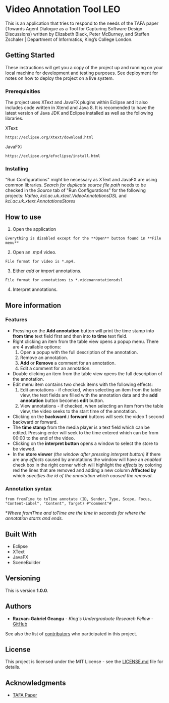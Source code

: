 # Video Annotation Tool LEO

This is an application that tries to respond to the needs of the TAFA paper (Towards Agent Dialogue as a Tool for Capturing Software Design Discussions) written by Elizabeth Black, Peter McBurney, and Steffen Zschaler | Department of Informatics, King’s College London.

## Getting Started

These instructions will get you a copy of the project up and running on your local machine for development and testing purposes. See deployment for notes on how to deploy the project on a live system.

### Prerequisities

The project uses XText and JavaFX plugins within Eclipse and it also includes code written in Xtend and Java 8. It is recomended to have the latest version of Java JDK and Eclipse installed as well as the following libraries.

XText:
```
https://eclipse.org/Xtext/download.html
```

JavaFX:
```
https://eclipse.org/efxclipse/install.html
```

### Installing

"Run Configurations" might be necessary as XText and JavaFX are using common libraries. *Search for duplicate source file path* needs to be checked in the *Source* tab of "Run Configurations" for the following projects: *Vatleo*, *kcl.ac.uk.xtext.VideoAnnotationsDSL* and *kcl.ac.uk.xtext.AnnotationsStores*

## How to use
1. Open the application
```
Everything is disabled except for the **Open** button found in **File menu**
```
2. Open an *.mp4* video.
```
File format for video is *.mp4.
```
3. Either *add* or *import* annotations.
```
File format for annotations is *.videoannotationsdsl
```
4. Interpret annotations.

## More information
### Features
* Pressing on the **Add annotation** button will print the time stamp into **from time** text field first and then into **to time** text field.
* Right clicking an item from the table view opens a popup menu. There are 4 available options:
    1. Open a popup with the full description of the annotation.
    2. Remove an annotation.
    3. **Add** or **Remove** a comment for an annotation.
    4. Edit a comment for an annotation.
* Double clicking an item from the table view opens the full description of the annotation.
* Edit menu item contains two check items with the following effects:
    1. Edit annotations - if checked, when selecting an item from the table view, the text fields are filled with the annotation data and the **add annotation** button becomes **edit** button.
    2. View annotations - if checked, when selecting an item from the table view, the video seeks to the start time of the annotation.
* Clicking on the **backward** / **forward** buttons will seek the video 1 second backward or forward.
* The **time stamp** from the media player is a text field which can be edited. Pressing enter will seek to the time entered which can be from 00:00 to the end of the video.
* Clicking on the **interpret button** opens a window to select the store to be viewed.
* In the **store viewer** *(the window after pressing interpret button)* if there are any *effects* caused by annotations the window will have an *enabled* check box in the right corner which will highlight the *effects* by coloring red the lines that are removed and adding a new column **Affected by** which *specifies the id of the annotation which caused the removal*.

### Annotation syntax
```
from fromTime to toTime annotate (ID, Sender, Type, Scope, Focus, "Content-Label", "Content", Target) #"comment"#
```
**Where fromTime and toTime are the time in seconds for where the annotation starts and ends.*

## Built With

* Eclipse
* XText
* JavaFX
* SceneBuilder

## Versioning

This is version **1.0.0**.

## Authors

* **Razvan-Gabriel Geangu** - *King's Undergraduate Research Fellow* - [GitHub](https://github.com/RazvanGeangu)

See also the list of [contributors](https://github.kcl.ac.uk/videoAnnotation/Vatleo/contributors) who participated in this project.

## License

This project is licensed under the MIT License - see the [LICENSE.md](LICENSE.md) file for details.

## Acknowledgments

* [TAFA Paper](http://steffen-zschaler.de/publications/tafa2013.pdf)
